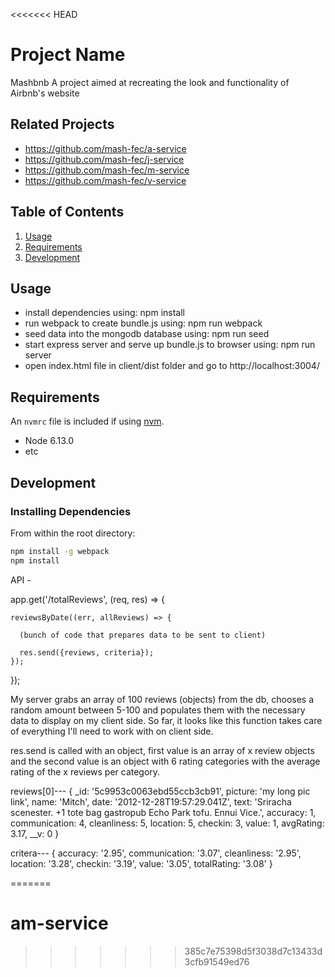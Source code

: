 <<<<<<< HEAD
# Project Name
Mashbnb
A project aimed at recreating the look and functionality of Airbnb's website

## Related Projects

  - https://github.com/mash-fec/a-service
  - https://github.com/mash-fec/j-service
  - https://github.com/mash-fec/m-service
  - https://github.com/mash-fec/v-service

## Table of Contents

1. [Usage](#Usage)
1. [Requirements](#requirements)
1. [Development](#development)

## Usage
- install dependencies using: npm install
- run webpack to create bundle.js using: npm run webpack
- seed data into the mongodb database using: npm run seed
- start express server and serve up bundle.js to browser using: npm run server
- open index.html file in client/dist folder and go to http://localhost:3004/

## Requirements

An `nvmrc` file is included if using [nvm](https://github.com/creationix/nvm).

- Node 6.13.0
- etc

## Development

### Installing Dependencies

From within the root directory:

```sh
npm install -g webpack
npm install
```

API -

  app.get('/totalReviews', (req, res) => {

    reviewsByDate((err, allReviews) => {

      (bunch of code that prepares data to be sent to client)

      res.send({reviews, criteria});
    });
  });

My server grabs an array of 100 reviews (objects) from the db, chooses a random amount between 5-100 and populates them with
the necessary data to display on my client side. So far, it looks like this function takes care of everything I'll need to work with
on client side.

res.send is called with an object, first value is an array of x review objects and the second value is an object with 6 rating categories
with the average rating of the x reviews per category.

reviews[0]---
{ _id: '5c9953c0063ebd55ccb3cb91',
  picture:
   'my long pic link',
  name: 'Mitch',
  date: '2012-12-28T19:57:29.041Z',
  text:
   'Sriracha scenester. +1 tote bag gastropub Echo Park
tofu. Ennui Vice.',
  accuracy: 1,
  communication: 4,
  cleanliness: 5,
  location: 5,
  checkin: 3,
  value: 1,
  avgRating: 3.17,
    __v: 0 }

 critera---
 { accuracy: '2.95',
  communication: '3.07',
  cleanliness: '2.95',
  location: '3.28',
  checkin: '3.19',
  value: '3.05',
  totalRating: '3.08' }

=======
# am-service
>>>>>>> 385c7e75398d5f3038d7c13433d3cfb91549ed76
